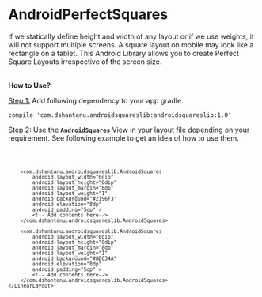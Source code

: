 # AndroidPerfectSquares
If we statically define height and width of any layout or if we use weights, it will not support multiple screens. A square layout on mobile may look like a rectangle on a tablet.  This Android Library allows you to create Perfect Square Layouts irrespective of the screen size.
<br /><br /><p> <b> How to Use? </b>
<br />
<p><u>Step 1:</u> Add following dependency to your app gradle.</p>
<code>compile 'com.dshantanu.androidsquareslib:androidsquareslib:1.0'</code><br />
<p>
<u>Step 2:</u> Use the <strong><code>AndroidSquares</code></strong> View in your layout file depending on your requirement.  See following example to get an idea of how to use them.</p>
<code>  <LinearLayout
        android:id="@+id/ll_row1"
        android:layout_width="match_parent"
        android:layout_height="wrap_content"
        android:layout_alignParentTop="true"
        android:orientation="horizontal">

        <com.dshantanu.androidsquareslib.AndroidSquares
            android:layout_width="0dip"
            android:layout_height="0dip"
            android:layout_margin="8dp"
            android:layout_weight="1"
            android:background="#2196F3"
            android:elevation="8dp"
            android:padding="5dp" >
            <!-- Add contents here-->
        </com.dshantanu.androidsquareslib.AndroidSquares>

        <com.dshantanu.androidsquareslib.AndroidSquares
            android:layout_width="0dip"
            android:layout_height="0dip"
            android:layout_margin="8dp"
            android:layout_weight="1"
            android:background="#8BC34A"
            android:elevation="8dp"
            android:padding="5dp" >
            <!-- Add contents here-->
        </com.dshantanu.androidsquareslib.AndroidSquares>
    </LinearLayout>
</code>
